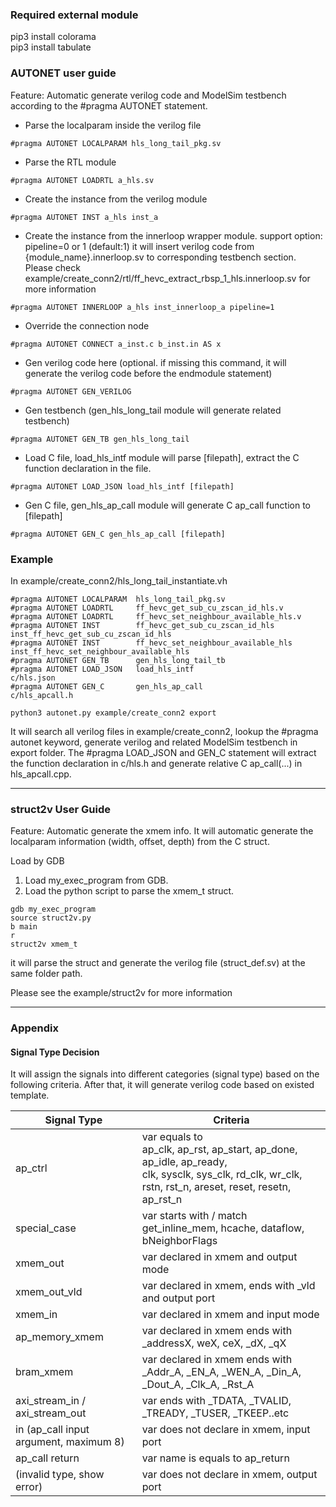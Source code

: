 ### Required external module
pip3 install colorama<br>
pip3 install tabulate<br>

### AUTONET user guide
Feature: Automatic generate verilog code and ModelSim testbench according to the #pragma AUTONET statement.

- Parse the localparam inside the verilog file
```
#pragma AUTONET LOCALPARAM hls_long_tail_pkg.sv
```

- Parse the RTL module
```
#pragma AUTONET LOADRTL a_hls.sv
```

- Create the instance from the verilog module
```
#pragma AUTONET INST a_hls inst_a
```

- Create the instance from the innerloop wrapper module. support option: pipeline=0 or 1 (default:1)
it will insert verilog code from {module_name}.innerloop.sv to corresponding testbench section.
Please check example/create_conn2/rtl/ff_hevc_extract_rbsp_1_hls.innerloop.sv for more information
```
#pragma AUTONET INNERLOOP a_hls inst_innerloop_a pipeline=1
```

- Override the connection node
```
#pragma AUTONET CONNECT a_inst.c b_inst.in AS x
```

- Gen verilog code here (optional. if missing this command, it will generate the verilog code before the endmodule statement)
```
#pragma AUTONET GEN_VERILOG
```

- Gen testbench (gen_hls_long_tail module will generate related testbench)
```
#pragma AUTONET GEN_TB gen_hls_long_tail
```

- Load C file, load_hls_intf module will parse [filepath], extract the C function declaration in the file. 
```
#pragma AUTONET LOAD_JSON load_hls_intf [filepath]
```

- Gen C file, gen_hls_ap_call module will generate C ap_call function to [filepath]
```
#pragma AUTONET GEN_C gen_hls_ap_call [filepath]
```

### Example
In example/create_conn2/hls_long_tail_instantiate.vh
```
#pragma AUTONET LOCALPARAM  hls_long_tail_pkg.sv
#pragma AUTONET LOADRTL     ff_hevc_get_sub_cu_zscan_id_hls.v
#pragma AUTONET LOADRTL     ff_hevc_set_neighbour_available_hls.v
#pragma AUTONET INST        ff_hevc_get_sub_cu_zscan_id_hls     inst_ff_hevc_get_sub_cu_zscan_id_hls
#pragma AUTONET INST        ff_hevc_set_neighbour_available_hls inst_ff_hevc_set_neighbour_available_hls
#pragma AUTONET GEN_TB      gen_hls_long_tail_tb
#pragma AUTONET LOAD_JSON   load_hls_intf                       c/hls.json
#pragma AUTONET GEN_C       gen_hls_ap_call                     c/hls_apcall.h
```

```console
python3 autonet.py example/create_conn2 export
```
It will search all verilog files in example/create_conn2, lookup the #pragma autonet keyword, generate verilog and related ModelSim testbench in export folder.
The #pragma LOAD_JSON and GEN_C statement will extract the function declaration in c/hls.h and generate relative C ap_call(...) in hls_apcall.cpp.

_________________

### struct2v User Guide
Feature: Automatic generate the xmem info.
It will automatic generate the localparam information (width, offset, depth) from the C struct.

Load by GDB
1. Load my_exec_program from GDB. 
2. Load the python script to parse the xmem_t struct.
```console
gdb my_exec_program
source struct2v.py
b main
r
struct2v xmem_t
```

it will parse the struct and generate the verilog file (struct_def.sv) at the same folder path.

Please see the example/struct2v for more information

_________________

### Appendix
#### Signal Type Decision
It will assign the signals into different categories (signal type) based on the following criteria.
After that, it will generate verilog code based on existed template.

 Signal Type | Criteria
--- | ---
ap_ctrl                                 | var equals to <br>ap_clk, ap_rst, ap_start, ap_done, ap_idle, ap_ready,<br>clk, sysclk, sys_clk, rd_clk, wr_clk,<br>rstn, rst_n, areset, reset, resetn, ap_rst_n
special_case                            | var starts with / match get_inline_mem, hcache, dataflow, bNeighborFlags
xmem_out                                | var declared in xmem and output mode
xmem_out_vld                            | var declared in xmem, ends with _vld and output port
xmem_in                                 | var declared in xmem and input mode
ap_memory_xmem                          | var declared in xmem ends with _addressX, weX, ceX, _dX, _qX
bram_xmem                               | var declared in xmem ends with _Addr_A, _EN_A, _WEN_A, _Din_A, _Dout_A, _Clk_A, _Rst_A
axi_stream_in / axi_stream_out          | var ends with _TDATA, _TVALID, _TREADY, _TUSER, _TKEEP..etc
in (ap_call input argument, maximum 8)  | var does not declare in xmem, input port 
ap_call return                          | var name is equals to ap_return
(invalid type, show error)              | var does not declare in xmem, output port

